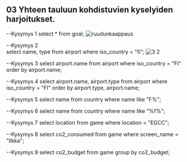 ## 03 Yhteen tauluun kohdistuvien kyselyiden harjoitukset.

--Kysymys 1
select * from goal;
![ruudunkaappaus](kuvatiedoston-nimi.png)

--Kysymys 2 </br>
select name, type 
from airport
where iso_country = "fi";
![3 2](https://github.com/user-attachments/assets/59890710-ca3b-4fa6-9d3a-04e087c58b3e)

--Kysymys 3
select airport.name
from airport
where iso_country = "FI"
order by airport.name;


--Kysymys 4
select airport.name, airport.type
from airport
where iso_country = "FI"
order by airport.type, airport.name;

--Kysymys 5
select name
from country
where name like "F%";

--Kysymys 6
select name
from country
where name like "%f%";

--Kysymys 7
select location
from game
where location = "EGCC";

--Kysymys 8
select co2_consumed
from game
where screen_name = "Ilkka";

--Kysymys 9
select co2_budget
from game
group by co2_budget;




















